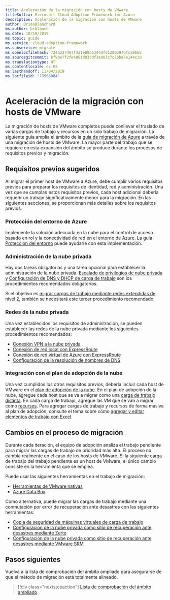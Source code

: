 ```yaml
---
title: Aceleración de la migración con hosts de VMware
titleSuffix: Microsoft Cloud Adoption Framework for Azure
description: Aceleración de la migración con hosts de VMware
author: BrianBlanchard
ms.author: brblanch
ms.date: 10/10/2019
ms.topic: guide
ms.service: cloud-adoption-framework
ms.subservice: migrate
ms.openlocfilehash: 724a227407f431e08b5344dfd1280397bfca9b65
ms.sourcegitcommit: bf9be7f2fe4851d83cdf3e083c7c25bd7e144c20
ms.translationtype: HT
ms.contentlocale: es-ES
ms.lasthandoff: 11/04/2019
ms.locfileid: "73566884"
---
```

# <a name="accelerate-migration-with-vmware-hosts"></a>Aceleración de la migración con hosts de VMware

La migración de hosts de VMware completos puede conllevar el traslado de varias cargas de trabajo y recursos en un solo trabajo de migración. La siguiente guía amplía el ámbito de la [guía de migración de Azure](../azure-migration-guide/index.md) a través de una migración de hosts de VMware. La mayor parte del trabajo que se requiere en esta expansión del ámbito se produce durante los procesos de requisitos previos y migración.

## <a name="suggested-prerequisites"></a>Requisitos previos sugeridos

Al migrar el primer host de VMware a Azure, debe cumplir varios requisitos previos para preparar los requisitos de identidad, red y administración. Una vez que se cumplan estos requisitos previos, cada host adicional debería requerir un trabajo significativamente menor para la migración. En las siguientes secciones, se proporcionan más detalles sobre los requisitos previos.

### <a name="secure-your-azure-environment"></a>Protección del entorno de Azure

Implemente la solución adecuada en la nube para el control de acceso basado en rol y la conectividad de red en el entorno de Azure. La guía [Protección del entorno](https://docs.microsoft.com/azure/vmware-cloudsimple/private-cloud-secure?toc=https://docs.microsoft.com/azure/cloud-adoption-framework/toc.json&bc=https://docs.microsoft.com/azure/cloud-adoption-framework/_bread/toc.json) puede ayudarle con esta implementación.

### <a name="private-cloud-management"></a>Administración de la nube privada

Hay dos tareas obligatorias y una tarea opcional para establecer la administración de la nube privada. [Escalado de privilegios de nube privada](https://docs.microsoft.com/azure/vmware-cloudsimple/escalate-privileges?toc=https://docs.microsoft.com/azure/cloud-adoption-framework/toc.json&bc=https://docs.microsoft.com/azure/cloud-adoption-framework/_bread/toc.json) y [Configuración de DNS y DHCP de carga de trabajo](https://docs.microsoft.com/azure/vmware-cloudsimple/dns-dhcp-setup?toc=https://docs.microsoft.com/azure/cloud-adoption-framework/toc.json&bc=https://docs.microsoft.com/azure/cloud-adoption-framework/_bread/toc.json) son los procedimientos recomendados obligatorios.

Si el objetivo es [migrar cargas de trabajo mediante redes extendidas de nivel 2](https://docs.microsoft.com/azure/vmware-cloudsimple/migration-layer-2-vpn?toc=https://docs.microsoft.com/azure/cloud-adoption-framework/toc.json&bc=https://docs.microsoft.com/azure/cloud-adoption-framework/_bread/toc.json), también se necesitará este tercer procedimiento recomendado.

### <a name="private-cloud-networking"></a>Redes de la nube privada

Una vez establecidos los requisitos de administración, se pueden establecer las redes de la nube privada mediante los siguientes procedimientos recomendados:

- [Conexión VPN a la nube privada](https://docs.microsoft.com/azure/vmware-cloudsimple/set-up-vpn?toc=https://docs.microsoft.com/azure/cloud-adoption-framework/toc.json&bc=https://docs.microsoft.com/azure/cloud-adoption-framework/_bread/toc.json)
- [Conexión de red local con ExpressRoute](https://docs.microsoft.com/azure/vmware-cloudsimple/on-premises-connection?toc=https://docs.microsoft.com/azure/cloud-adoption-framework/toc.json&bc=https://docs.microsoft.com/azure/cloud-adoption-framework/_bread/toc.json)
- [Conexión de red virtual de Azure con ExpressRoute](https://docs.microsoft.com/azure/vmware-cloudsimple/azure-expressroute-connection?toc=https://docs.microsoft.com/azure/cloud-adoption-framework/toc.json&bc=https://docs.microsoft.com/azure/cloud-adoption-framework/_bread/toc.json)
- [Configuración de la resolución de nombres de DNS](https://docs.microsoft.com/azure/vmware-cloudsimple/on-premises-dns-setup?toc=https://docs.microsoft.com/azure/cloud-adoption-framework/toc.json&bc=https://docs.microsoft.com/azure/cloud-adoption-framework/_bread/toc.json)

### <a name="integration-with-the-cloud-adoption-plan"></a>Integración con el plan de adopción de la nube

Una vez cumplidos los otros requisitos previos, debería incluir cada host de VMware en el [plan de adopción de la nube](../../plan/template.md). En el plan de adopción de la nube, agregue cada host que se va a migrar como una [carga de trabajo distinta](../../plan/workloads.md). En cada carga de trabajo, agregue las VM que se van a migrar como [recursos](../../plan/workloads.md). Para agregar cargas de trabajo y recursos de forma masiva al plan de adopción, consulte el tema sobre cómo [agregar y editar elementos de trabajo con Excel](https://docs.microsoft.com/azure/devops/boards/backlogs/office/bulk-add-modify-work-items-excel?view=azure-devops).

## <a name="migrate-process-changes"></a>Cambios en el proceso de migración

Durante cada iteración, el equipo de adopción analiza el trabajo pendiente para migrar las cargas de trabajo de prioridad más alta. El proceso no cambia realmente en el caso de los hosts de VMware. Si la siguiente carga de trabajo del trabajo pendiente es un host de VMware, el único cambio consiste en la herramienta que se emplea.

Puede usar las siguientes herramientas en el trabajo de migración:

- [Herramientas de VMware nativas](https://docs.microsoft.com/azure/vmware-cloudsimple/migrate-workloads?toc=https://docs.microsoft.com/azure/cloud-adoption-framework/toc.json&bc=https://docs.microsoft.com/azure/cloud-adoption-framework/_bread/toc.json)
- [Azure Data Box](https://docs.microsoft.com/azure/vmware-cloudsimple/migration-using-azure-data-box?toc=https://docs.microsoft.com/azure/cloud-adoption-framework/toc.json&bc=https://docs.microsoft.com/azure/cloud-adoption-framework/_bread/toc.json)

Como alternativa, puede migrar las cargas de trabajo mediante una conmutación por error de recuperación ante desastres con las siguientes herramientas:

- [Copia de seguridad de máquinas virtuales de carga de trabajo](https://docs.microsoft.com/azure/vmware-cloudsimple/backup-workloads-veeam?toc=https://docs.microsoft.com/azure/cloud-adoption-framework/toc.json&bc=https://docs.microsoft.com/azure/cloud-adoption-framework/_bread/toc.json)
- [Configuración de la nube privada como sitio de recuperación ante desastres mediante Zerto](https://docs.microsoft.com/azure/vmware-cloudsimple/disaster-recovery-zerto?toc=https://docs.microsoft.com/azure/cloud-adoption-framework/toc.json&bc=https://docs.microsoft.com/azure/cloud-adoption-framework/_bread/toc.json)
- [Configuración de la nube privada como sitio de recuperación ante desastres mediante VMware SRM](https://docs.microsoft.com/azure/vmware-cloudsimple/disaster-recovery-site-recovery-manager?toc=https://docs.microsoft.com/azure/cloud-adoption-framework/toc.json&bc=https://docs.microsoft.com/azure/cloud-adoption-framework/_bread/toc.json)

## <a name="next-steps"></a>Pasos siguientes

Vuelva a la lista de comprobación del ámbito ampliado para asegurarse de que el método de migración está totalmente alineado.

> [!div class="nextstepaction"]
> [Lista de comprobación del ámbito ampliado](./index.md)
